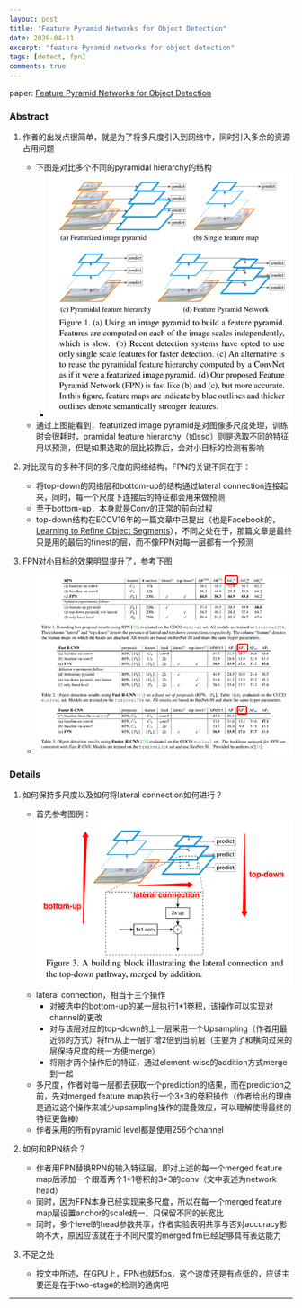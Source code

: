 ```yaml
---
layout: post
title: "Feature Pyramid Networks for Object Detection"
date: 2020-04-11
excerpt: "feature Pyramid networks for object detection"
tags: [detect, fpn]
comments: true
---
```


paper: [Feature Pyramid Networks for Object Detection](http://openaccess.thecvf.com/content_cvpr_2017/papers/Lin_Feature_Pyramid_Networks_CVPR_2017_paper.pdf)

### Abstract
1. 作者的出发点很简单，就是为了将多尺度引入到网络中，同时引入多余的资源占用问题
    * 下图是对比多个不同的pyramidal hierarchy的结构
        * ![Different Pyramidal Hierarchy](../assets/attachments/det/det3_fpn_pyramidal_hierachy.png)
    * 通过上图能看到，featurized image pyramid是对图像多尺度处理，训练时会很耗时，pramidal feature hierarchy（如ssd）则是选取不同的特征用以预测，但是如果选取的层比较靠后，会对小目标的检测有影响

2. 对比现有的多种不同的多尺度的网络结构，FPN的关键不同在于：
    * 将top-down的网络层和bottom-up的结构通过lateral connection连接起来，同时，每一个尺度下连接后的特征都会用来做预测
    * 至于bottom-up，本身就是Conv的正常的前向过程
    * top-down结构在ECCV16年的一篇文章中已提出（也是Facebook的，[Learning to Refine Object Segments][Learning to Refine Object Segments]），不同之处在于，那篇文章是最终只是用的最后的finest的层，而不像FPN对每一层都有一个预测

3. FPN对小目标的效果明显提升了，参考下图
    * ![FPN building block](../assets/attachments/det/det3_fpn_experiment.png)

### Details
1. 如何保持多尺度以及如何将lateral connection如何进行？
    * 首先参考图例：![FPN building block](../assets/attachments/det/det3_fpn_building_block.png)
    * lateral connection，相当于三个操作
        * 对被选中的bottom-up的某一层执行1\*1卷积，该操作可以实现对channel的更改
        * 对与该层对应的top-down的上一层采用一个Upsampling（作者用最近邻的方式）将fm从上一层扩增2倍到当前层（主要为了和横向过来的层保持尺度的统一方便merge）
        * 将刚才两个操作后的特征，通过element-wise的addition方式merge到一起
    * 多尺度，作者对每一层都去获取一个prediction的结果，而在prediction之前，先对merged feature map执行一个3\*3的卷积操作（作者给出的理由是通过这个操作来减少upsampling操作的混叠效应，可以理解使得最终的特征更鲁棒）
    * 作者采用的所有pyramid level都是使用256个channel

2. 如何和RPN结合？
    * 作者用FPN替换RPN的输入特征层，即对上述的每一个merged feature map后添加一个跟着两个1\*1卷积的3\*3的conv（文中表述为network head）
    * 同时，因为FPN本身已经实现来多尺度，所以在每一个merged feature map层设置anchor的scale统一，只保留不同的长宽比
    * 同时，多个level的head参数共享，作者实验表明共享与否对accuracy影响不大，原因应该就在于不同尺度的merged fm已经足够具有表达能力


3. 不足之处
    * 按文中所述，在GPU上，FPN也就5fps，这个速度还是有点低的，应该主要还是在于two-stage的检测的通病吧


---

[Learning to Refine Object Segments]: https://arxiv.org/abs/1603.08695